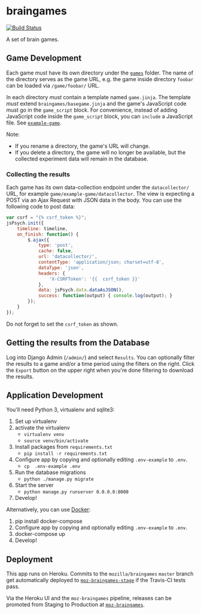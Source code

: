 # braingames

[![Build Status](https://img.shields.io/travis/mozilla/braingames/master.svg)](https://travis-ci.org/mozilla/braingames)

A set of brain games.

## Game Development

Each game must have its own directory under the [`games`](games/) folder. The
name of the directory serves as the game URL, e.g. the game inside directory
`foobar` can be loaded via `/game/foobar/` URL.

In each directory *must* contain a template named `game.jinja`. The template
*must* extend `braingames/basegame.jinja` and the game's JavaScript code must
go in the `game_script` block. For convenience, instead of adding JavaScript code
inside the `game_script` block, you can `include` a JavaScript file.
See [`example-game`](games/example_game/game.jinja).

Note:
 - If you rename a directory, the game's URL will change.
 - If you delete a directory, the game will no longer be available, but the collected
   experiment data will remain in the database.

### Collecting the results

Each game has its own data-collection endpoint under the `datacollector/` URL,
for example `game/example-game/datacollector`. The view is expecting a POST via
an Ajax Request with JSON data in the body. You can use the following code to
post data:

```javascript
var csrf = "{% csrf_token %}";
jsPsych.init({
    timeline: timeline,
    on_finish: function() {
        $.ajax({
            type: 'post',
            cache: false,
            url: 'datacollector/',
            contentType: 'application/json; charset=utf-8',
            dataType: 'json',
            headers: {
                'X-CSRFToken': '{{  csrf_token }}'
            },
            data: jsPsych.data.dataAsJSON(),
            success: function(output) { console.log(output); }
        });
    }
});
```

Do not forget to set the `csrf_token` as shown.

## Getting the results from the Database

Log into Django Admin (`/admin/`) and select `Results`. You can optionally
filter the results to a game and/or a time period using the filters on the
right. Click the `Export` button on the upper right when you're done filtering
to download the results.

## Application Development

You'll need Python 3, virtualenv and sqlite3:

 1. Set up virtualenv
 2. activate the virtualenv
    - `virtualenv venv`
    - `source venv/bin/activate`
 3. Install packages from `requirements.txt`
    - `pip install -r requirements.txt`
 4. Configure app by copying and optionally editing `.env-example` to `.env`.
    - `cp  .env-example .env`
 5. Run the database migrations
    - `python ./manage.py migrate`
 6. Start the server
    - `python manage.py runserver 0.0.0.0:8000`
 7. Develop!

Alternatively, you can use [Docker](http://docker.com/):

 1. pip install docker-compose
 2. Configure app by copying and optionally editing `.env-example` to `.env`.
 3. docker-compose up
 4. Develop!


## Deployment

This app runs on Heroku. Commits to the `mozilla/braingames` `master` branch get
automatically deployed
to [`moz-braingames-stage`](https://moz-braingames-stage.herokuapp.com) if the
Travis-CI tests pass.

Via the Heroku UI and the `moz-braingames` pipeline, releases can be promoted
from Staging to Production
at [`moz-braingames`](https://moz-braingames.herokuapp.com).
